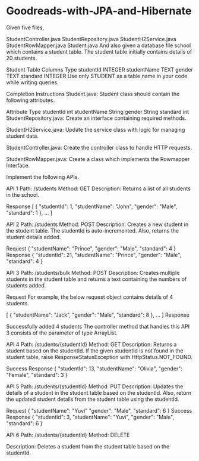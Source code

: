 # Goodreads-with-JPA-and-Hibernate

Given five files,

StudentController.java
StudentRepository.java
StudentH2Service.java
StudentRowMapper.java
Student.java
And also given a database file school which contains a student table. The student table initially contains details of 20 students.

Student Table
Columns	Type
studentId	INTEGER
studentName	TEXT
gender	TEXT
standard	INTEGER
Use only STUDENT as a table name in your code while writing queries.

Completion Instructions
Student.java: Student class should contain the following attributes.

Attribute	Type
studentId	int
studentName	String
gender	String
standard	int
StudentRepository.java: Create an interface containing required methods.

StudentH2Service.java: Update the service class with logic for managing student data.

StudentController.java: Create the controller class to handle HTTP requests.

StudentRowMapper.java: Create a class which implements the Rowmapper Interface.

Implement the following APIs.

API 1
Path: /students
Method: GET
Description:
Returns a list of all students in the school.

Response
[
    {
        "studentId": 1,
        "studentName": "John",
        "gender": "Male",
        "standard": 1
    },
   ...
]


API 2
Path: /students
Method: POST
Description:
Creates a new student in the student table. The studentId is auto-incremented. Also, returns the student details added.

Request
{
  "studentName": "Prince",
  "gender": "Male",
  "standard": 4
}
Response
{
    "studentId": 21,
    "studentName": "Prince",
    "gender": "Male",
    "standard": 4
}


API 3
Path: /students/bulk
Method: POST
Description:
Creates multiple students in the student table and returns a text containing the numbers of students added.

Request
For example, the below request object contains details of 4 students.

[
    {
        "studentName": "Jack",
        "gender": "Male",
        "standard": 8
    },
    ...
]
Response

Successfully added 4 students
The controller method that handles this API 3 consists of the parameter of type ArrayList<Student>.



API 4
Path: /students/{studentId}
Method: GET
Description:
Returns a student based on the studentId. If the given studentId is not found in the student table, raise ResponseStatusException with HttpStatus.NOT_FOUND.

Success Response
{
    "studentId": 13,
    "studentName": "Olivia",
    "gender": "Female",
    "standard": 3
}


API 5
Path: /students/{studentId}
Method: PUT
Description:
Updates the details of a student in the student table based on the studentId. Also, return the updated student details from the student table using the studentId.

Request
{
    "studentName": "Yuvi"
    "gender": "Male",
    "standard": 6
}
Success Response
{
    "studentId": 3,
    "studentName": "Yuvi",
    "gender": "Male",
    "standard": 6
}


API 6
Path: /students/{studentId}
Method: DELETE

Description:
Deletes a student from the student table based on the studentId.


